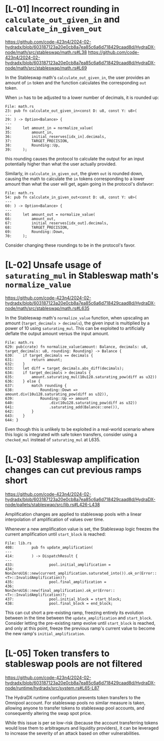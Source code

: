 # [L-01] Incorrect rounding in `calculate_out_given_in` and `calculate_in_given_out`

https://github.com/code-423n4/2024-02-hydradx/blob/603187123a20e0cb8a7ea85c6a6d718429caad8d/HydraDX-node/math/src/stableswap/math.rs#L38
https://github.com/code-423n4/2024-02-hydradx/blob/603187123a20e0cb8a7ea85c6a6d718429caad8d/HydraDX-node/math/src/stableswap/math.rs#L69

In the Stableswap math's `calculate_out_given_in`, the user provides an amount of `in` token and the function calculates the corresponding `out` token.

When `in` has to be adjusted to a lower number of decimals, it is rounded up:
```
File: math.rs
23: pub fn calculate_out_given_in<const D: u8, const Y: u8>(
---
29: ) -> Option<Balance> {
---
34: 	let amount_in = normalize_value(
35: 		amount_in,
36: 		initial_reserves[idx_in].decimals,
37: 		TARGET_PRECISION,
38: 		Rounding::Up,
39: 	);
```
this rounding causes the protocol to calculate the output for an input potentially higher than what the user actually provided.

Similarly, in `calculate_in_given_out`, the given `out` is rounded down, causing the math to calculate the `in` tokens corresponding to a lower amount than what the user will get, again going in the protocol's disfavor:

```
File: math.rs
54: pub fn calculate_in_given_out<const D: u8, const Y: u8>(
---
60: ) -> Option<Balance> {
---
65: 	let amount_out = normalize_value(
66: 		amount_out,
67: 		initial_reserves[idx_out].decimals,
68: 		TARGET_PRECISION,
69: 		Rounding::Down,
70: 	);
```

Consider changing these roundings to be in the protocol's favor.

# [L-02] Unsafe usage of `saturating_mul` in Stableswap math's `normalize_value`

https://github.com/code-423n4/2024-02-hydradx/blob/603187123a20e0cb8a7ea85c6a6d718429caad8d/HydraDX-node/math/src/stableswap/math.rs#L635

In the Stableswap math's `normalize_value` function, when upscaling an amount (`target_decimals > decimals`), the given input is multiplied by a power of 10 using `saturating_mul`. This can be exploited to artificially deflate the output amount versus the input amount.

```
File: math.rs
629: pub(crate) fn normalize_value(amount: Balance, decimals: u8, target_decimals: u8, rounding: Rounding) -> Balance {
630: 	if target_decimals == decimals {
631: 		return amount;
632: 	}
633: 	let diff = target_decimals.abs_diff(decimals);
634: 	if target_decimals > decimals {
635: 		amount.saturating_mul(10u128.saturating_pow(diff as u32))
636: 	} else {
637: 		match rounding {
638: 			Rounding::Down => amount.div(10u128.saturating_pow(diff as u32)),
639: 			Rounding::Up => amount
640: 				.div(10u128.saturating_pow(diff as u32))
641: 				.saturating_add(Balance::one()),
642: 		}
643: 	}
644: }
```

Even though this is unlikely to be exploited in a real-world scenario where this logic is integrated with safe token transfers, consider using a `checked_mul` instead of `saturating_mul` at L635.

# [L-03] Stableswap amplification changes can cut previous ramps short

https://github.com/code-423n4/2024-02-hydradx/blob/603187123a20e0cb8a7ea85c6a6d718429caad8d/HydraDX-node/pallets/stableswap/src/lib.rs#L426-L438

Amplification changes are applied to stableswap pools with a linear interpolation of amplification of values over time. 

Whenever a new amplification value is set, the Stableswap logic freezes the current amplification until `start_block` is reached:

```
File: lib.rs
408: 		pub fn update_amplification(
---
414: 		) -> DispatchResult {
---
433: 				pool.initial_amplification =
434: 					NonZeroU16::new(current_amplification.saturated_into()).ok_or(Error::<T>::InvalidAmplification)?;
435: 				pool.final_amplification =
436: 					NonZeroU16::new(final_amplification).ok_or(Error::<T>::InvalidAmplification)?;
437: 				pool.initial_block = start_block;
438: 				pool.final_block = end_block;
```

This can cut short a pre-existing ramp, freezing entirely its evolution between in the time between the `update_amplification` and `start_block`.
Consider letting the pre-existing ramp evolve until `start_block` is reached, and only at this point, freeze the previous ramp's current value to become the new ramp's `initial_amplification`.

# [L-05] Token transfers to stableswap pools are not filtered

https://github.com/code-423n4/2024-02-hydradx/blob/603187123a20e0cb8a7ea85c6a6d718429caad8d/HydraDX-node/runtime/hydradx/src/system.rs#L65-L87

The HydraDX runtime configuration prevents token transfers to the Omnipool account. For stableswap pools no similar measure is taken, allowing anyone to transfer tokens to stableswap pool accounts, and consequently altering the swap spot price.

While this issue is per se low-risk (because the account transferring tokens would lose them to arbitrageurs and liquidity providers), it can be leveraged to increase the severity of an attack based on other vulnerabilities.